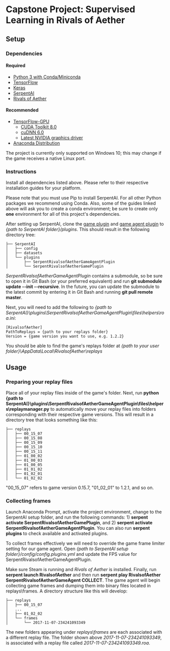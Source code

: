 
<h1>Capstone Project: Supervised Learning in Rivals of Aether </h1>

<h2>Setup</h2>

<h3>Dependencies</h3>

<h4>Required</h4>

- [Python 3 with Conda/Miniconda](https://conda.io/miniconda.html)
- [TensorFlow](https://www.tensorflow.org/install/install_windows#installing_with_anaconda)
- [Keras](https://keras.io/#installation)
- [SerpentAI](https://github.com/SerpentAI/SerpentAI/wiki/Windows-Installation-Guide)
- [Rivals of Aether](http://www.rivalsofaether.com/)

<h4>Recommended</h4>

- [TensorFlow-GPU](https://www.tensorflow.org/install/install_windows#requirements_to_run_tensorflow_with_gpu_support)
  - [CUDA Toolkit 8.0](http://docs.nvidia.com/cuda/cuda-installation-guide-microsoft-windows/)
  - [cuDNN 6.0](https://developer.nvidia.com/cudnn)
  - [Latest NVIDIA graphics driver](http://www.nvidia.com/Download/index.aspx)
- [Anaconda Distribution](https://www.anaconda.com/download/)

The project is currently only supported on Windows 10; this may change if the game receives a native Linux port.
  
<h3>Instructions</h3>

Install all dependencies listed above. Please refer to their respective installation guides for your platform.

Please note that you must use Pip to install SerpentAI. For all other Python packages we recommend using Conda. Also, some of the guides linked above will ask you to create a conda environment; be sure to create only **one** environment for all of this project's dependencies.

After setting up SerpentAI, clone the [game plugin](https://github.com/ContentsMayBeHot/SerpentRivalsofAetherGamePlugin) and [game agent plugin](https://github.com/ContentsMayBeHot/SerpentRivalsofAetherGameAgentPlugin) to _{path to SerpentAI folder}/plugins_. This should result in the following directory tree:
```
├── SerpentAI
│   ├── config
│   ├── datasets
│   └── plugins
│       ├── SerpentRivalsofAetherGameAgentPlugin
│       └── SerpentRivalsofAetherGamePlugin
```

_SerpentRivalsofAetherGameAgentPlugin_ contains a submodule, so be sure to open it in Git Bash (or your preferred equivalent) and run **git submodule update --init --recursive**. In the future, you can update the submodule to the latest commit by entering it in Git Bash and running **git pull remote master**.

Next, you will need to add the following to _{path to SerpentAI}\plugins\SerpentRivalsofAetherGameAgentPlugin\files\helpers\roa.ini_:

```
[RivalsofAether]
PathToReplays = {path to your replays folder}
Version = {game version you want to use, e.g. 1.2.2}
```

You should be able to find the game's replays folder at _{path to your user folder}\AppData\Local\RivalsofAether\replays_

<h2>Usage</h2>

<h3>Preparing your replay files</h3>

Place all of your replay files inside of the game's folder. Next, run **python {path to SerpentAI}\plugins\SerpentRivalsofAetherGameAgentPlugin\files\helpers\replaymanager.py** to automatically move your replay files into folders corresponding with their respective game versions. This will result in a directory tree that looks something like this:

```
├── replays
│   ├── 00_15_07
│   ├── 00_15_08
│   ├── 00_15_09
│   ├── 00_15_10
│   ├── 00_15_11
│   ├── 01_00_02
│   ├── 01_00_03
│   ├── 01_00_05
│   ├── 01_01_02
│   ├── 01_02_01
│   └── 01_02_02
```

"00_15_07" refers to game version 0.15.7, "01_02_01" to 1.2.1, and so on.

<h3>Collecting frames</h3>

Launch Anaconda Prompt, activate the project environment, change to the SerpentAI setup folder, and run the following commands: 1) **serpent activate SerpentRivalsofAetherGamePlugin**, and 2) **serpent activate SerpentRivalsofAetherGameAgentPlugin**. You can also run **serpent plugins** to check available and activated plugins.

To collect frames effectively we will need to override the game frame limiter setting for our game agent. Open _{path to SerpentAI setup folder}/config/config.plugins.yml_ and update the FPS value for SerpentRivalsofAetherGameAgentPlugin.

Make sure Steam is running and _Rivals of Aether_ is installed. Finally, run **serpent launch RivalsofAether** and then run **serpent play RivalsofAether SerpentRivalsofAetherGameAgent COLLECT**. The game agent will begin collecting game frames and dumping them into binary files located in replays\frames. A directory structure like this will develop:

```
├── replays
│   ├── 00_15_07
│   ...
│   ├── 01_02_02
│   └── frames
│       └── 2017-11-07-234241093349
```

The new folders appearing under _replays\frames_ are each associated with a different replay file. The folder shown above _2017-11-07-234241093349_, is associated with a replay file called _2017-11-07-234241093349.roa_.
